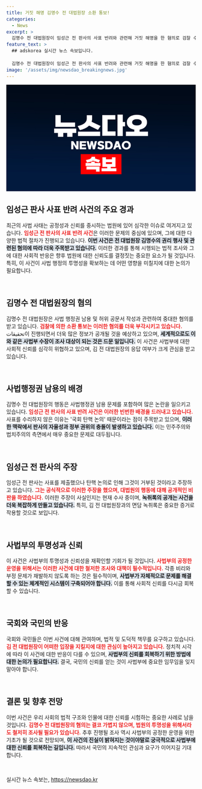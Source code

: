 ```yaml
---
title: 거짓 해명 김명수 전 대법원장 소환 통보!
categories:
  - News
excerpt: >
  김명수 전 대법원장이 임성근 전 판사의 사표 반려와 관련해 거짓 해명을 한 혐의로 검찰 수사의 초점이 되고 있다. 사법행정권 남용 논란 속, 그의 소환 조사가 예정돼 긴장감이 감돈다. 클릭하면 사건의 전말을 확인해보세요!
feature_text: >
  ## adskorea 실시간 뉴스 속보입니다.

  김명수 전 대법원장이 임성근 전 판사의 사표 반려와 관련해 거짓 해명을 한 혐의로 검찰 수사의 초점이 되고 있다. 사법행정권 남용 논란 속, 그의 소환 조사가 예정돼 긴장감이 감돈다. 클릭하면 사건의 전말을 확인해보세요!
image: '/assets/img/newsdao_breakingnews.jpg'
---
```


<p><img src="/assets/img/newsdao_breakingnews.jpg" alt="adskorea 속보" /></p>

<h2 data-ke-size="size26">임성근 판사 사표 반려 사건의 주요 경과</h2>

<p data-ke-size="size16">최근의 사법 사태는 공정성과 신뢰를 중시하는 법원에 있어 심각한 이슈로 여겨지고 있습니다. <b><span style="color: #ee2323;">임성근 전 판사의 사표 반려 사건</span></b>은 이러한 문제의 중심에 있으며, 그에 대한 다양한 법적 절차가 진행되고 있습니다. <b><span style="background-color: #21538527;">이번 사건은 전 대법원장 김명수의 권리 행사 및 관련된 혐의에 따라 더욱 주목받고 있습니다.</span></b> 이러한 경과를 통해 시행되는 법적 조사와 그에 대한 사회적 반응은 향후 법원에 대한 신뢰도를 결정짓는 중요한 요소가 될 것입니다. 특히, 이 사건이 사법 행정의 투명성을 확보하는 데 어떤 영향을 미칠지에 대한 논의가 필요합니다.</p>

<p data-ke-size="size16">&nbsp;</p>

<h2 data-ke-size="size26">김명수 전 대법원장의 혐의</h2>

<p data-ke-size="size16">김명수 전 대법원장은 사법 행정권 남용 및 허위 공문서 작성과 관련하여 중대한 혐의를 받고 있습니다. <b><span style="color: #ee2323;">검찰에 의한 소환 통보는 이러한 혐의를 더욱 부각시키고 있습니다.</span></b> تحقیقات이 진행되면서 더욱 많은 정보가 공개될 것을 예상하고 있으며, <b><span style="background-color: #21538527;">세계적으로도 이와 같은 사법부 수장이 조사 대상이 되는 것은 드문 일입니다.</span></b> 이 사건은 사법부에 대한 사회적 신뢰를 심각히 위협하고 있으며, 김 전 대법원장의 응답 여부가 크게 관심을 받고 있습니다.</p>

<p data-ke-size="size16">&nbsp;</p>

<h2 data-ke-size="size26">사법행정권 남용의 배경</h2>

<p data-ke-size="size16">김명수 전 대법원장의 행동은 사법행정권 남용 문제를 포함하여 많은 논란을 일으키고 있습니다. <b><span style="color: #ee2323;">임성근 전 판사의 사표 반려 사건은 이러한 빈번한 배경을 드러내고 있습니다.</span></b> 사표를 수리하지 않은 이유는 '국회 탄핵 논의' 때문이라는 점이 주목받고 있으며, <b><span style="background-color: #21538527;">이러한 맥락에서 판사의 자율성과 정부 권위의 충돌이 발생하고 있습니다.</span></b> 이는 민주주의와 법치주의의 측면에서 매우 중요한 문제로 대두됩니다.</p>

<p data-ke-size="size16">&nbsp;</p>

<h2 data-ke-size="size26">임성근 전 판사의 주장</h2>

<p data-ke-size="size16">임성근 전 판사는 사표를 제출했으나 탄핵 논의로 인해 그것이 거부된 것이라고 주장하고 있습니다. <b><span style="color: #ee2323;">그는 공식적으로 이러한 주장을 했으며, 대법원의 행동에 대해 공개적인 비판을 하였습니다.</span></b> 이러한 주장이 사실인지는 현재 수사 중이며, <b><span style="background-color: #21538527;">녹취록의 공개는 사건을 더욱 복잡하게 만들고 있습니다.</span></b> 특히, 김 전 대법원장과의 면담 녹취록은 중요한 증거로 작용할 것으로 보입니다.</p>

<p data-ke-size="size16">&nbsp;</p>

<h2 data-ke-size="size26">사법부의 투명성과 신뢰</h2>

<p data-ke-size="size16">이 사건은 사법부의 투명성과 신뢰성을 재확인할 기회가 될 것입니다. <b><span style="color: #ee2323;">사법부의 공정한 운영을 위해서는 이러한 사건에 대한 철저한 조사와 대책이 필수적입니다.</span></b> 각종 비리와 부정 문제가 재발하지 않도록 하는 것은 필수적이며, <b><span style="background-color: #21538527;">사법부가 자체적으로 문제를 해결할 수 있는 체계적인 시스템이 구축되어야 합니다.</span></b> 이를 통해 사회적 신뢰를 다시금 회복할 수 있습니다.</p>

<p data-ke-size="size16">&nbsp;</p>

<h2 data-ke-size="size26">국회와 국민의 반응</h2>

<p data-ke-size="size16">국회와 국민들은 이번 사건에 대해 관여하며, 법적 및 도덕적 책무를 요구하고 있습니다. <b><span style="color: #ee2323;">김 전 대법원장이 어떠한 입장을 지킬지에 대한 관심이 높아지고 있습니다.</span></b> 정치적 시각에 따라 이 사건에 대한 반응이 다를 수 있으며, <b><span style="background-color: #21538527;">사법부의 신뢰를 회복하기 위한 방법에 대한 논의가 필요합니다.</span></b> 결국, 국민의 신뢰를 얻는 것이 사법부에 중요한 임무임을 잊지 말아야 합니다.</p>

<p data-ke-size="size16">&nbsp;</p>

<h2 data-ke-size="size26">결론 및 향후 전망</h2>

<p data-ke-size="size16">이번 사건은 우리 사회의 법적 구조와 인물에 대한 신뢰를 시험하는 중요한 사례로 남을 것입니다. <b><span style="color: #ee2323;">김명수 전 대법원장의 혐의는 결코 가볍지 않으며, 법원의 투명성을 위해서라도 철저히 조사될 필요가 있습니다.</span></b> 추후 진행될 조사 역시 사법부의 공정한 운영을 위한 기초가 될 것으로 전망되며, <b><span style="background-color: #21538527;">이 사건의 진실이 밝혀지는 것이야말로 궁극적으로 사법부에 대한 신뢰를 회복하는 길입니다.</span></b> 따라서 국민의 지속적인 관심과 요구가 이어지길 기대합니다.</p>

<p data-ke-size="size16">&nbsp;</p>
실시간 뉴스 속보는, <a href="https://newsdao.kr" rel="dofollow">https://newsdao.kr</a>


